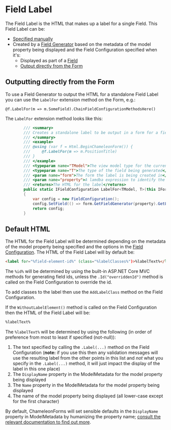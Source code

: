 # Field Label

The Field Label is the HTML that makes up a label for a single Field. This Field Label can be:

* [Specified manually](field.md#manually-specify-html)
* Created by a [Field Generator](index.md#field-types) based on the metadata of the model property being displayed and the Field Configuration specified when it's:
    * Displayed as part of a [Field](field.md)
    * [Output directly from the Form](#outputting-directly-from-the-form)

## Outputting directly from the Form

To use a Field Generator to output the HTML for a standalone Field Label you can use the `LabelFor` extension method on the Form, e.g.:

```cshtml
@f.LabelFor(m => m.SomeField).ChainFieldConfigurationMethodsHere()
```

The `LabelFor` extension method looks like this:

```cs
        /// <summary>
        /// Creates a standalone label to be output in a form for a field.
        /// </summary>
        /// <example>
        /// @using (var f = Html.BeginChameleonForm()) {
        ///     @f.LabelFor(m => m.PositionTitle)
        /// }
        /// </example>
        /// <typeparam name="TModel">The view model type for the current view</typeparam>        
        /// <typeparam name="T">The type of the field being generated</typeparam>
        /// <param name="form">The form the label is being created in</param>
        /// <param name="property">A lamdba expression to identify the field to render the label for</param>
        /// <returns>The HTML for the label</returns>
        public static IFieldConfiguration LabelFor<TModel, T>(this IForm<TModel> form, Expression<Func<TModel, T>> property)
        {
            var config = new FieldConfiguration();
            config.SetField(() => form.GetFieldGenerator(property).GetLabelHtml(config));
            return config;
        }
```

## Default HTML

The HTML for the Field Label will be determined depending on the metadata of the model property being specified and the options in the [Field Configuration](field-configuration.md). The HTML of the Field Label will by default be:

```html
<label for="%field-element-id%" (class="%labelClasses%")>%labelText%</label>
```

The `%id%` will be determined by using the built-in ASP.NET Core MVC methods for generating field ids, unless the `.Id("overriddenId")` method is called on the Field Configuration to override the id.

To add classes to the label then use the `AddLabelClass` method on the Field Configuration.

If the `WithoutLabelElement()` method is called on the Field Configuration then the HTML of the Field Label will be:

```html
%labelText%
```

The `%labelText%` will be determined by using the following (in order of preference from most to least if specified (not-null)):

1. The text specified by calling the `.Label(...)` method on the Field Configuration (**note:** if you use this then any validation messages will use the resulting label from the other points in this list and *not* what you specify in the `.Label(...)` method, it will just impact the display of the label in this one place)
2. The `DisplayName` property in the ModelMetadata for the model property being displayed
3. The `Name` property in the ModelMetadata for the model property being displayed
4. The name of the model property being displayed (all lower-case except for the first character)

By default, ChameleonForms will set sensible defaults in the `DisplayName` property in ModelMetadata by humanizing the property name; [consult the relevant documentation to find out more](labels.md).
